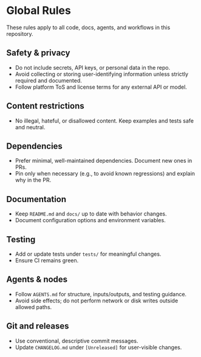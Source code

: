 # Global Rules

These rules apply to all code, docs, agents, and workflows in this repository.

## Safety & privacy
- Do not include secrets, API keys, or personal data in the repo.
- Avoid collecting or storing user-identifying information unless strictly required and documented.
- Follow platform ToS and license terms for any external API or model.

## Content restrictions
- No illegal, hateful, or disallowed content. Keep examples and tests safe and neutral.

## Dependencies
- Prefer minimal, well-maintained dependencies. Document new ones in PRs.
- Pin only when necessary (e.g., to avoid known regressions) and explain why in the PR.

## Documentation
- Keep `README.md` and `docs/` up to date with behavior changes.
- Document configuration options and environment variables.

## Testing
- Add or update tests under `tests/` for meaningful changes.
- Ensure CI remains green.

## Agents & nodes
- Follow `AGENTS.md` for structure, inputs/outputs, and testing guidance.
- Avoid side effects; do not perform network or disk writes outside allowed paths.

## Git and releases
- Use conventional, descriptive commit messages.
- Update `CHANGELOG.md` under `[Unreleased]` for user-visible changes.

